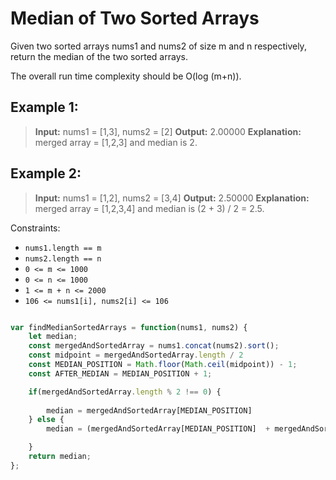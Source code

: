 # Median of Two Sorted Arrays

Given two sorted arrays nums1 and nums2 of size m and n respectively, return the median of the two sorted arrays.

The overall run time complexity should be O(log (m+n)).

 

## Example 1:

>**Input:** nums1 = [1,3], nums2 = [2]
**Output:** 2.00000
**Explanation:** merged array = [1,2,3] and median is 2.
## Example 2:

>**Input:** nums1 = [1,2], nums2 = [3,4]
**Output:** 2.50000
**Explanation:** merged array = [1,2,3,4] and median is (2 + 3) / 2 = 2.5.
 

Constraints:

- `nums1.length == m`
- `nums2.length == n`
- `0 <= m <= 1000`
- `0 <= n <= 1000`
- `1 <= m + n <= 2000`
- `106 <= nums1[i], nums2[i] <= 106`

```javascript

var findMedianSortedArrays = function(nums1, nums2) {
    let median;
    const mergedAndSortedArray = nums1.concat(nums2).sort();
    const midpoint = mergedAndSortedArray.length / 2
    const MEDIAN_POSITION = Math.floor(Math.ceil(midpoint)) - 1;
    const AFTER_MEDIAN = MEDIAN_POSITION + 1;

    if(mergedAndSortedArray.length % 2 !== 0) {
       
        median = mergedAndSortedArray[MEDIAN_POSITION]
    } else {
        median = (mergedAndSortedArray[MEDIAN_POSITION]  + mergedAndSortedArray[AFTER_MEDIAN]) / 2

    }
    return median;
};

```